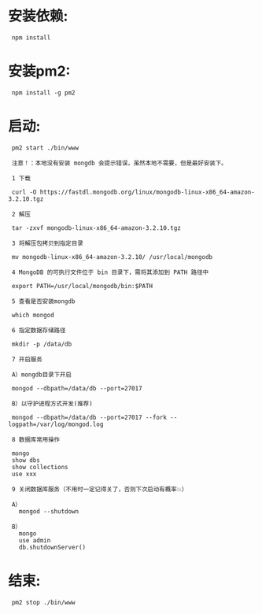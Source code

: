   # 安装依赖:
     npm install
     
  # 安装pm2:
     npm install -g pm2
     
  # 启动:
     pm2 start ./bin/www
     
     注意！：本地没有安装 mongdb 会提示错误，虽然本地不需要，但是最好安装下。
     
     1 下载  
     
     curl -O https://fastdl.mongodb.org/linux/mongodb-linux-x86_64-amazon-3.2.10.tgz

     2 解压  
     
     tar -zxvf mongodb-linux-x86_64-amazon-3.2.10.tgz

     3 将解压包拷贝到指定目录  
     
     mv mongodb-linux-x86_64-amazon-3.2.10/ /usr/local/mongodb

     4 MongoDB 的可执行文件位于 bin 目录下，需将其添加到 PATH 路径中  
     
     export PATH=/usr/local/mongodb/bin:$PATH

     5 查看是否安装mongdb  
     
     which mongod

     6 指定数据存储路径  
     
     mkdir -p /data/db

     7 开启服务  
     
     A）mongdb目录下开启  
     
     mongod --dbpath=/data/db --port=27017
     
     B）以守护进程方式开发(推荐)  
     
     mongod --dbpath=/data/db --port=27017 --fork --logpath=/var/log/mongod.log

     8 数据库常用操作  
     
     mongo
     show dbs
     show collections
     use xxx

     9 关闭数据库服务（不用时一定记得关了，否则下次启动有概率💥）  
     
     A）
       mongod --shutdown  
       
     B）
       mongo
       use admin
       db.shutdownServer()  
       
  # 结束:
     pm2 stop ./bin/www
